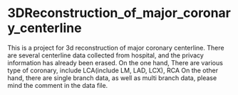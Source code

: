 # 3DReconstruction_of_major_coronary_centerline

This is a project for 3d reconstruction of major coronary centerline. 
There are several centerline data collected from hospital, and the privacy information has already been erased.
On the one hand, There are various type of coronary, include LCA(include LM, LAD, LCX), RCA
On the other hand, there are single branch data, as well as multi branch data, please mind the comment in the data file.

